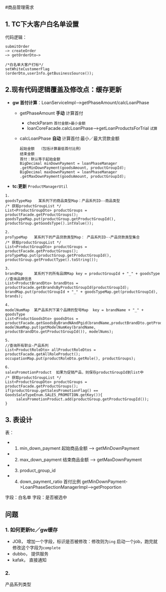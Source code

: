#商品管理需求
## 1. TC下大客户白名单设置
代码逻辑：

```
submitOrder
—> createOrder
—> getOrderDto—>

/*白名单大客户打标*/  
setWhiteCustomerFlag
(orderDto,userInfo.getBusinessSource());
```

## 2.现有代码逻辑覆盖及修改点：缓存更新
- **gw 首付计算**：LoanServiceImpl-->getPhaseAmount/calcLoanPhase 
   * getPhaseAmount **手动** 计算首付
        * checkParam `首付金额>最小金额`
        * loanCoreFacade.calcLoanPhase-->getLoanProductsForTrial  `试算`
	* calcLoanPhase **自动** 计算首付:最小／最大贷款金额

		```
		起始金额  （包括计算最低首付比例）
		结束金额
		首付：默认等于起始金额
		BigDecimal minDownPayment = loanPhaseManager
		.getMinDownPayment(goodsAmount, productGroupId);
		BigDecimal maxDownPayment = loanPhaseManager
		.getMaxDownPayment(goodsAmount, productGroupId);
		
		```
- **tc:更新** 
`ProductManagerUtil`
 
 
```
1. 
goodsTypeMap   某系列下的商品类型Map：产品系列ID--商品类型
/* 获取productGroupList */
List<ProductGroupDto> productGroups = productFacade.getProductGroups();
goodsTypeMap.put(productGroup.getProductGroupId(), productGroup.getGoodsType().intValue());

2. 
proTypeMap   某系列下的产品贷款类型Map： 产品系列ID--产品贷款类型集合
/* 获取productGroupList */
List<ProductGroupDto> productGroups = productFacade.getProductGroups();
proTypeMap.put(productGroup.getProductGroupId(), productGroup.getProductType().toString());

3. 
brandMap     某系列下的所有品牌Map key = productGroupId + "_" + goodsType
//查询品牌信息
List<ProductBrandDto> brandDtos = productFacade.getBrandsByProductGroupId(productGroupId);
brandMap.put(productGroupId + "_" + goodsTypeMap.get(productGroupId), brands);

4. 
modelNumMap  某产品系列下某个品牌的型号Map  key = brandName + "_" + goodsType
List<ProductGoodsDto> goodsDtos = productFacade.getGoodsByBrandNAndPgid(brandName,productBrandDto.getProductGroupId());
modelNumMap.put(getModelNumKey(brandName, productBrandDto.getProductGroupId()), modelNums);

5.
//查询所有职业-产品系列
List<ProductRoleDto> allProductRoleDtos = productFacade.getAllRoleProduct();
occupationMap.put(productRoleDto.getRole(), productGroups);

6.
salesPromotionProduct  如果为促销产品，则保存productGroupId到list中
/* 获取productGroupList */
List<ProductGroupDto> productGroups = productFacade.getProductGroups();
if(productGroup.getSalesPromotionFlag() == GoodsSaleTypeEnum.SALES_PROMOTION.getKey()){
     salesPromotionProduct.add(productGroup.getProductGroupId());
}

```





## 3. 表设计
表：  

- 1. min\_down\_payment  起始商品金额  —> getMinDownPayment
- 2. max\_down\_payment  结束商品金额   —> getMaxDownPayment
- 3. product\_group\_id   
- 4. down\_payment\_ratio 首付比例    getMinDownPayment->LoanPhaseSectionManagerImpl—>getProportion

字段：白名单
字段：是否被选中


## 问题
### 1. 如何更新tc／gw缓存
- JOB， 增加一个字段，标识是否被修改：修改则为`ing` 启动一个job，跑完就修改这个字段为`complete`
- dubbo， 提供服务
- kafak，  直接通知

### 2. 
产品系列类型

